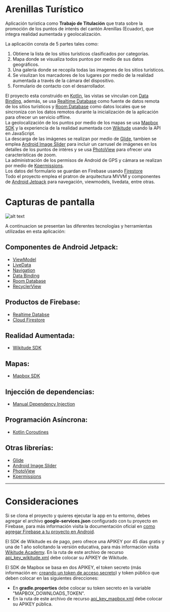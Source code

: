 # Arenillas Turístico
Aplicación turística como **Trabajo de Titulación** que trata sobre la promoción de los puntos de interés del cantón Arenillas (Ecuador), que integra realidad aumentada y geolocalización.

La aplicación consta de 5 partes tales como:

1. Obtiene la lista de los sitios turísticos clasificados por categorías.
2. Mapa donde se visualiza todos puntos por medio de sus datos geográficos.
3. Una galería donde se recopila todas las imagenes de los sitios turísticos.
4. Se visulizan los marcadores de los lugares por medio de la realidad aumentada a través de la cámara del dispositivo.
5. Formulario de contacto con el desarrollador.

El proyecto esta construido en [Kotlin][1], las vistas se vinculan con [Data Binding][2], además, se usa [Realtime Database][3] como fuente de datos remota de los sitios turísticos y [Room Database][4] como datos locales que se sincroniza con los datos remotos durante la inicialización de la aplicación para ofrecer un servicio offline.
<br>
La geolocalización de los puntos por medio de los mapas se usa [Mapbox SDK][5] y la experiencia de la realidad aumentada con [Wikitude][6] usando la API en JavaScript.
<br>
La descarga de las imágenes se realizan por medio de [Glide][7], tambien se emplea [Android Image Slider][8] para incluir un carrusel de imágenes en los detalles de los puntos de intéres y se usa [PhotoView][9] para ofrecer una características de zoom.
<br>
La administración de los permisos de Android de GPS y cámara se realizan por medio de [Kpermissions][10].
<br>
Los datos del formulario se guardan en Firebase usando [Firestore][11]
<br>
Todo el proyecto emplea el pratron de arquitectura MVVM y componentes de [Android Jetpack][12] para navegación, viewmodels, livedata, entre otras.

# Capturas de pantalla

![alt text](https://i.postimg.cc/bvpSn5qh/screen-shot-app-arenillas.png)

A continuacion se presentan las diferentes tecnologías y herramientas utilizadas en esta aplicación:

## Componentes de Android Jetpack:
* [ViewModel][13]
* [LiveData][14]
* [Navigation][15]
* [Data Binding][2]
* [Room Database][4]
* [RecyclerView][17]

## Productos de Firebase:
* [Realtime Databse][3]
* [Cloud Firestore][11]

## Realidad Aumentada:
* [Wikitude SDK][6]

## Mapas:
* [Mapbox SDK][5]

## Injección de dependencias:
* [Manual Dependency Injection][16]

## Programación Asíncrona:
* [Kotlin Coroutines][21]

## Otras librerías:
* [Glide][7]
* [Android Image Slider][8]
* [PhotoView][9]
* [Kpermissions][10]

---

# Consideraciones

Si se clona el proyecto y quieres ejecutar la app en tu entorno, debes agregar el archivo **google-services.json** configurado con tu proyecto en Firebase, para más información visita la documentación oficial en [como agregar Firebase a tu proyecto en Android][18].

El SDK de Wikitude es de pago, pero ofrece una APIKEY por 45 días gratis y una de 1 año solicitando la versión educativa, para más información visita [Wikitude Academy][19].
En la ruta de este archivo de recurso [api_key_wikitude.xml](app/src/main/res/values/api_key_wikitude.xml) debe colocar su APIKEY de Wikitude.

El SDK de Mapbox se basa en dos APIKEY, el token secreto (más información en: [creando un token de acceso secreto][20]) y token público que deben colocar en las siguientes direcciones:
* En **gradle.properties** debe colocar su token secreto en la variable "MAPBOX_DOWNLOADS_TOKEN".
* En la ruta de este archivo de recurso [api_key_mapbox.xml](app/src/main/res/values/api_key_mapbox.xml) debe colocar su APIKEY pública.

[1]: https://kotlinlang.org/
[2]: https://developer.android.com/topic/libraries/data-binding
[3]: https://firebase.google.com/docs/database
[4]: https://developer.android.com/training/data-storage/room
[5]: https://www.mapbox.com/maps
[6]: https://www.wikitude.com/products/wikitude-sdk/
[7]: https://github.com/bumptech/glide
[8]: https://github.com/smarteist/Android-Image-Slider
[9]: https://github.com/Baseflow/PhotoView
[10]: https://github.com/fondesa/kpermissions
[11]: https://firebase.google.com/docs/firestore
[12]: https://developer.android.com/jetpack
[13]: https://developer.android.com/topic/libraries/architecture/viewmodel
[14]: https://developer.android.com/topic/libraries/architecture/livedata
[15]: https://developer.android.com/guide/navigation
[16]: https://developer.android.com/training/dependency-injection/manual
[17]: https://developer.android.com/guide/topics/ui/layout/recyclerview
[18]: https://firebase.google.com/docs/android/setup
[19]: https://www.wikitude.com/wikitude-academy/
[20]: https://docs.mapbox.com/accounts/guides/tokens/
[21]: https://kotlinlang.org/docs/coroutines-overview.html


